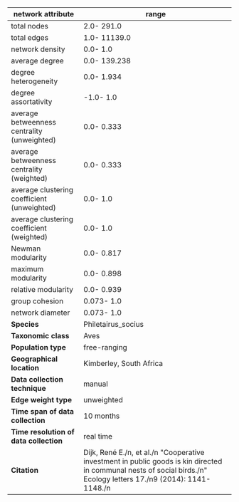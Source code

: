 network attribute|range
---|---
total nodes|2.0- 291.0
total edges|1.0- 11139.0
network density|0.0- 1.0
average degree|0.0- 139.238
degree heterogeneity|0.0- 1.934
degree assortativity|-1.0- 1.0
average betweenness centrality (unweighted)|0.0- 0.333
average betweenness centrality (weighted)|0.0- 0.333
average clustering coefficient (unweighted)|0.0- 1.0
average clustering coefficient (weighted)|0.0- 1.0
Newman modularity|0.0- 0.817
maximum modularity|0.0- 0.898
relative modularity|0.0- 0.939
group cohesion|0.073- 1.0
network diameter|0.073- 1.0
**Species**| Philetairus_socius
**Taxonomic class**| Aves
**Population type**| free-ranging
**Geographical location**| Kimberley, South Africa
**Data collection technique**| manual 
**Edge weight type**| unweighted
**Time span of data collection**| 10 months
**Time resolution of data collection**| real time
**Citation**| Dijk, René E./n, et al./n "Cooperative investment in public goods is kin directed in communal nests of social birds./n" Ecology letters 17./n9 (2014): 1141-1148./n